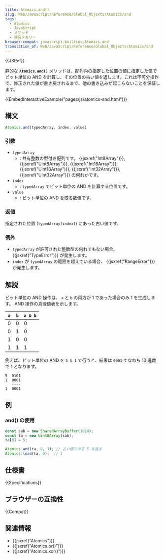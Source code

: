 ```yaml
---
title: Atomics.and()
slug: Web/JavaScript/Reference/Global_Objects/Atomics/and
tags:
  - Atomics
  - JavaScript
  - メソッド
  - 共有メモリー
browser-compat: javascript.builtins.Atomics.and
translation_of: Web/JavaScript/Reference/Global_Objects/Atomics/and
---
```

{{JSRef}}

静的な **`Atomics.and()`** メソッドは、配列内の指定した位置の値に指定した値でビット単位の AND を計算し、その位置の古い値を返します。これは不可分操作で、修正された値が書き戻されるまで、他の書き込みが起こらないことを保証します。

{{EmbedInteractiveExample("pages/js/atomics-and.html")}}

## 構文

```js
Atomics.and(typedArray, index, value)
```

### 引数

- `typedArray`
  - : 共有整数の型付き配列です。 {{jsxref("Int8Array")}}, {{jsxref("Uint8Array")}}, {{jsxref("Int16Array")}}, {{jsxref("Uint16Array")}}, {{jsxref("Int32Array")}}, {{jsxref("Uint32Array")}} の何れかです。
- `index`
  - : `typedArray` でビット単位の AND を計算する位置です。
- `value`
  - : ビット単位の AND を取る数値です。

### 返値

指定された位置 (`typedArray[index]`) にあった古い値です。

### 例外

- `typedArray` が許可された整数型の何れでもない場合、{{jsxref("TypeError")}} が発生します。
- `index` が `typedArray` の範囲を超えている場合、 {{jsxref("RangeError")}} が発生します。

## 解説

ビット単位の AND 操作は、 `a` と `b` の両方が 1 であった場合のみ 1 を生成します。 AND 操作の真理値表を示します。

| `a` | `b` | `a & b` |
| --- | --- | ------- |
| 0   | 0   | 0       |
| 0   | 1   | 0       |
| 1   | 0   | 0       |
| 1   | 1   | 1       |

例えば、ビット単位の AND を `5 & 1` で行うと、結果は `0001` すなわち 10 進数で 1 となります。

```plain
5  0101
1  0001
   ----
1  0001
```

## 例

### and() の使用

```js
const sab = new SharedArrayBuffer(1024);
const ta = new Uint8Array(sab);
ta[0] = 5;

Atomics.and(ta, 0, 1); // 古い値である 5 を返す
Atomics.load(ta, 0);  // 1
```

## 仕様書

{{Specifications}}

## ブラウザーの互換性

{{Compat}}

## 関連情報

- {{jsxref("Atomics")}}
- {{jsxref("Atomics.or()")}}
- {{jsxref("Atomics.xor()")}}
